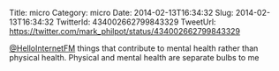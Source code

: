Title: micro
Category: micro
Date: 2014-02-13T16:34:32
Slug: 2014-02-13T16:34:32
TwitterId: 434002662799843329
TweetUrl: https://twitter.com/mark_philpot/status/434002662799843329

[@HelloInternetFM](https://twitter.com/HelloInternetFM) things that contribute to mental health rather than physical health. Physical and mental health are separate bulbs to me